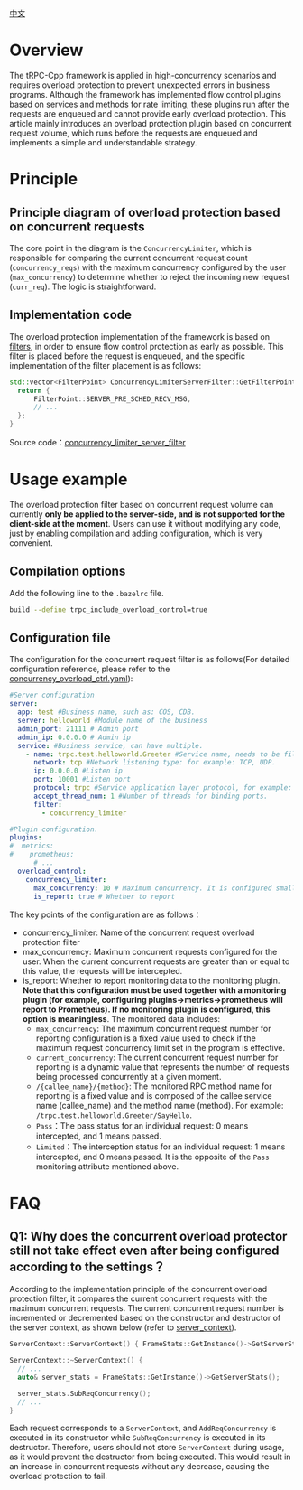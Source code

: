 [中文](../zh/overload_control_concurrency_limiter.md)

# Overview

The tRPC-Cpp framework is applied in high-concurrency scenarios and requires overload protection to prevent unexpected errors in business programs. Although the framework has implemented flow control plugins based on services and methods for rate limiting, these plugins run after the requests are enqueued and cannot provide early overload protection. This article mainly introduces an overload protection plugin based on concurrent request volume, which runs before the requests are enqueued and implements a simple and understandable strategy.

# Principle

## Principle diagram of overload protection based on concurrent requests

The core point in the diagram is the `ConcurrencyLimiter`, which is responsible for comparing the current concurrent request count (`concurrency_reqs`) with the maximum concurrency configured by the user (`max_concurrency`) to determine whether to reject the incoming new request (`curr_req`). The logic is straightforward.

## Implementation code

  The overload protection implementation of the framework is based on [filters](./filter.md), in order to ensure flow control protection as early as possible. This filter is placed before the request is enqueued, and the specific implementation of the filter placement is as follows:

  ```cpp
  std::vector<FilterPoint> ConcurrencyLimiterServerFilter::GetFilterPoint() {
    return {
        FilterPoint::SERVER_PRE_SCHED_RECV_MSG,
        // ...
    };
  }
  ```

  Source code：[concurrency_limiter_server_filter](../../trpc/overload_control/concurrency_limiter/concurrency_limiter_server_filter.cc)

# Usage example

The overload protection filter based on concurrent request volume can currently **only be applied to the server-side, and is not supported for the client-side at the moment**. Users can use it without modifying any code, just by enabling compilation and adding configuration, which is very convenient.

## Compilation options

Add the following line to the `.bazelrc` file.

```sh
build --define trpc_include_overload_control=true
```

## Configuration file

The configuration for the concurrent request filter is as follows(For detailed configuration reference, please refer to the [concurrency_overload_ctrl.yaml](../../trpc/overload_control/concurrency_limiter/concurrency_overload_ctrl.yaml)):

```yaml
#Server configuration
server:
  app: test #Business name, such as: COS, CDB.
  server: helloworld #Module name of the business
  admin_port: 21111 # Admin port
  admin_ip: 0.0.0.0 # Admin ip
  service: #Business service, can have multiple.
    - name: trpc.test.helloworld.Greeter #Service name, needs to be filled in according to the format, the first field is default to trpc, the second and third fields are the app and server configurations above, and the fourth field is the user-defined service_name.
      network: tcp #Network listening type: for example: TCP, UDP.
      ip: 0.0.0.0 #Listen ip
      port: 10001 #Listen port
      protocol: trpc #Service application layer protocol, for example: trpc, http.
      accept_thread_num: 1 #Number of threads for binding ports.
      filter:
        - concurrency_limiter

#Plugin configuration.
plugins:
#  metrics:
#    prometheus:
      # ...
  overload_control:
    concurrency_limiter:
      max_concurrency: 10 # Maximum concurrency. It is configured small for unit testing purposes, but users can configure it to be larger.
      is_report: true # Whether to report
```

The key points of the configuration are as follows：

- concurrency_limiter: Name of the concurrent request overload protection filter
- max_concurrency: Maximum concurrent requests configured for the user. When the current concurrent requests are greater than or equal to this value, the requests will be intercepted.
- is_report: Whether to report monitoring data to the monitoring plugin. **Note that this configuration must be used together with a monitoring plugin (for example, configuring plugins->metrics->prometheus will report to Prometheus). If no monitoring plugin is configured, this option is meaningless**. The monitored data includes:
  - `max_concurrency`: The maximum concurrent request number for reporting configuration is a fixed value used to check if the maximum request concurrency limit set in the program is effective.
  - `current_concurrency`: The current concurrent request number for reporting is a dynamic value that represents the number of requests being processed concurrently at a given moment.
  - `/{callee_name}/{method}`: The monitored RPC method name for reporting is a fixed value and is composed of the callee service name (callee_name) and the method name (method). For example: `/trpc.test.helloworld.Greeter/SayHello`.
  - `Pass`：The pass status for an individual request: 0 means intercepted, and 1 means passed.
  - `Limited`：The interception status for an individual request: 1 means intercepted, and 0 means passed. It is the opposite of the `Pass` monitoring attribute mentioned above.

# FAQ

## Q1: Why does the concurrent overload protector still not take effect even after being configured according to the settings？

According to the implementation principle of the concurrent overload protection filter, it compares the current concurrent requests with the maximum concurrent requests. The current concurrent request number is incremented or decremented based on the constructor and destructor of the server context, as shown below (refer to [server_context](../../trpc/server/server_context.cc)).

```cpp
ServerContext::ServerContext() { FrameStats::GetInstance()->GetServerStats().AddReqConcurrency(); }

ServerContext::~ServerContext() {
  // ...
  auto& server_stats = FrameStats::GetInstance()->GetServerStats();

  server_stats.SubReqConcurrency();
  // ...
}
```

Each request corresponds to a `ServerContext`, and `AddReqConcurrency` is executed in its constructor while `SubReqConcurrency` is executed in its destructor. Therefore, users should not store `ServerContext` during usage, as it would prevent the destructor from being executed. This would result in an increase in concurrent requests without any decrease, causing the overload protection to fail.
